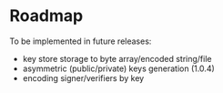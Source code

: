 # Roadmap

To be implemented in future releases:

* key store storage to byte array/encoded string/file
* asymmetric \(public/private\) keys generation \(1.0.4\)
* encoding signer/verifiers by key

